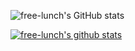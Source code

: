 ![free-lunch's GitHub stats](https://github-readme-stats.vercel.app/api?username=free-lunch&show_icons=true&theme=radical)

[![free-lunch's github stats](https://github-readme-stats.vercel.app/api/top-langs/?username=free-lunch&show_icons=true&hide_border=true&title_color=004386&icon_color=004386&layout=compact)](https://github.com/free-lunch)
